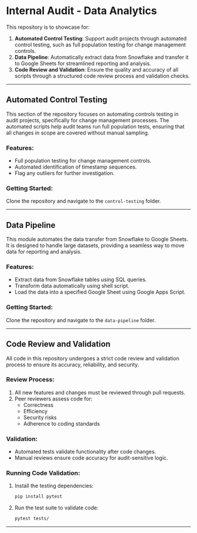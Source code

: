 # Internal Audit - Data Analytics

This repository is to showcase for:
1. **Automated Control Testing**: Support audit projects through automated control testing, such as full population testing for change management controls.
2. **Data Pipeline**: Automatically extract data from Snowflake and transfer it to Google Sheets for streamlined reporting and analysis.
3. **Code Review and Validation**: Ensure the quality and accuracy of all scripts through a structured code review process and validation checks.

---

## Automated Control Testing

This section of the repository focuses on automating controls testing in audit projects, specifically for change management processes. The automated scripts help audit teams run full population tests, ensuring that all changes in scope are covered without manual sampling.

### Features:
- Full population testing for change management controls.
- Automated identification of timestamp sequences.
- Flag any outliers for further investigation.
  
### Getting Started:
Clone the repository and navigate to the `control-testing` folder.

---

## Data Pipeline

This module automates the data transfer from Snowflake to Google Sheets. It is designed to handle large datasets, providing a seamless way to move data for reporting and analysis.

### Features:
- Extract data from Snowflake tables using SQL queries.
- Transform data automatically using shell script.
- Load the data into a specified Google Sheet using Google Apps Script.

### Getting Started:
Clone the repository and navigate to the `data-pipeline` folder.

---

## Code Review and Validation

All code in this repository undergoes a strict code review and validation process to ensure its accuracy, reliability, and security.

### Review Process:
1. All new features and changes must be reviewed through pull requests.
2. Peer reviewers assess code for:
   - Correctness
   - Efficiency
   - Security risks
   - Adherence to coding standards

### Validation:
- Automated tests validate functionality after code changes.
- Manual reviews ensure code accuracy for audit-sensitive logic.

### Running Code Validation:
1. Install the testing dependencies:

    ```bash
    pip install pytest
    ```

2. Run the test suite to validate code:

    ```bash
    pytest tests/
    ```

---
